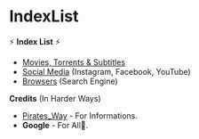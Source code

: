 # IndexList

⚡️ **Index List** ⚡️

- [Movies, Torrents & Subtitles](https://github.com/JinnSulthan/IndexList/tree/main/IndexList/Movies)
- [Social Media](https://github.com/JinnSulthan/IndexList/tree/main/IndexList/SocialMedia) (Instagram, Facebook, YouTube)
- [Browsers](https://github.com/JinnSulthan/IndexList/tree/main/IndexList/WebBrowsers) (Search Engine) 














**Credits** (In Harder Ways)
- [Pirates_Way](https://t.me/Pirates_Way)  - For Informations.
- **Google** - For All🤗. 

